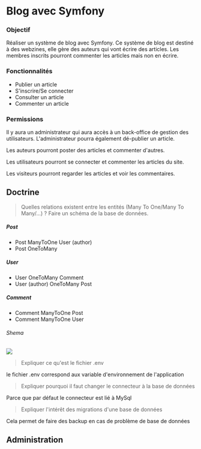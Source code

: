 # Blog avec Symfony

### Objectif
Réaliser un système de blog avec Symfony. Ce système de blog est destiné à des webzines, elle gère des auteurs qui vont écrire des articles. Les membres inscrits pourront commenter les articles mais non en écrire.

### Fonctionnalités
* Publier un article
* S'inscrire/Se connecter
* Consulter un article
* Commenter un article

### Permissions
Il y aura un administrateur qui aura accès à un back-office de gestion des utilisateurs. L'administrateur pourra également dé-publier un article.

Les auteurs pourront poster des articles et commenter d'autres.

Les utilisateurs pourront se connecter et commenter les articles du site.

Les visiteurs pourront regarder les articles et voir les commentaires.

## Doctrine
>Quelles relations existent entre les entités (Many To One/Many To Many/...) ? Faire un schéma de la base de données.

##### Post
- Post ManyToOne User (author)
- Post OneToMany

##### User
- User OneToMany Comment
- User (author) OneToMany Post

##### Comment
- Comment ManyToOne Post
- Comment ManyToOne User

###### Shema
![](https://i.imgur.com/UEIzOQw.png)

> Expliquer ce qu'est le fichier .env

le fichier .env correspond aux variable d'environnement
de l'application
  
> Expliquer pourquoi il faut changer le connecteur à la base de données

Parce que par défaut le connecteur est lié à MySql

> Expliquer l'intérêt des migrations d'une base de données

Cela permet de faire des backup en cas de problème de base de données

## Administration